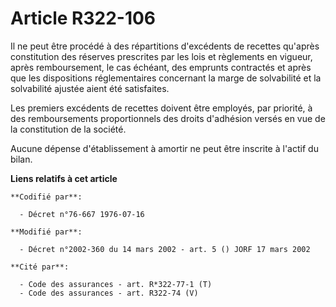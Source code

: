# Article R322-106

Il ne peut être procédé à des répartitions d'excédents de recettes qu'après constitution des réserves prescrites par les lois
et règlements en vigueur, après remboursement, le cas échéant, des emprunts contractés et après que les dispositions
réglementaires concernant la marge de solvabilité et la solvabilité ajustée aient été satisfaites.

Les premiers excédents de recettes doivent être employés, par priorité, à des remboursements proportionnels des droits
d'adhésion versés en vue de la constitution de la société.

Aucune dépense d'établissement à amortir ne peut être inscrite à l'actif du bilan.

**Liens relatifs à cet article**

	**Codifié par**:

	  - Décret n°76-667 1976-07-16

	**Modifié par**:

	  - Décret n°2002-360 du 14 mars 2002 - art. 5 () JORF 17 mars 2002

	**Cité par**:

	  - Code des assurances - art. R*322-77-1 (T)
	  - Code des assurances - art. R322-74 (V)
